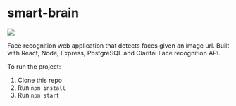 # smart-brain

![](https://github.com/jeremychung1999/smart-brain/blob/main/smart-brain-demo.gif)

Face recognition web application that detects faces given an image url. Built with React, Node, Express, PostgreSQL and Clarifai Face recognition API.

To run the project:

1. Clone this repo
2. Run `npm install`
3. Run `npm start`
